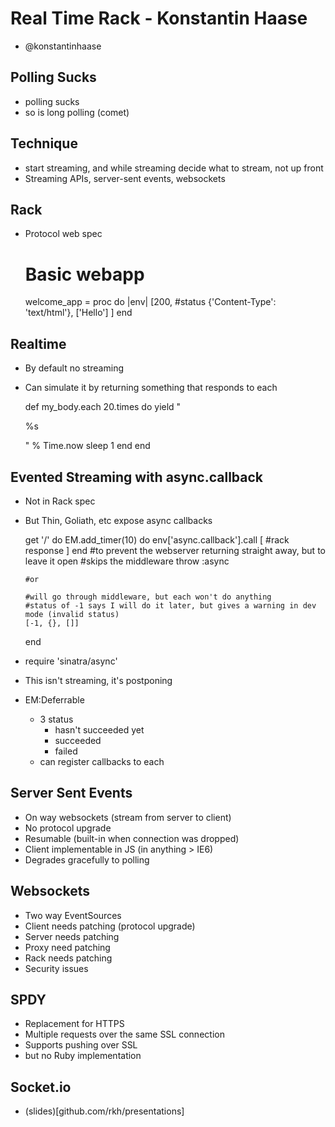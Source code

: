 # Real Time Rack - Konstantin Haase
- @konstantinhaase

## Polling Sucks
- polling sucks
- so is long polling (comet)

## Technique
- start streaming, and while streaming decide what to stream, not up front
- Streaming APIs, server-sent events, websockets

## Rack
- Protocol web spec

    # Basic webapp
    welcome_app = proc do |env|
      [200, #status
        {'Content-Type': 'text/html'},
        ['Hello']
      ]
    end

## Realtime
- By default no streaming
- Can simulate it by returning something that responds to each

    def my_body.each
      20.times do
        yield "<p>%s</p>" % Time.now
        sleep 1
      end
    end

## Evented Streaming with async.callback
- Not in Rack spec
- But Thin, Goliath, etc expose async callbacks
    
    get '/' do
      EM.add_timer(10) do
        env['async.callback'].call [
          #rack response
        ]
      end
      #to prevent the webserver returning straight away, but to leave it open
      #skips the middleware
      throw :async 

      #or

      #will go through middleware, but each won't do anything
      #status of -1 says I will do it later, but gives a warning in dev mode (invalid status)
      [-1, {}, []]
    end

- require 'sinatra/async'
- This isn't streaming, it's postponing
- EM:Deferrable
  - 3 status
    - hasn't succeeded yet
    - succeeded
    - failed
  - can register callbacks to each

## Server Sent Events
- On way websockets (stream from server to client)
- No protocol upgrade
- Resumable (built-in when connection was dropped)
- Client implementable in JS (in anything > IE6)
- Degrades gracefully to polling

## Websockets
- Two way EventSources
- Client needs patching (protocol upgrade)
- Server needs patching
- Proxy need patching
- Rack needs patching
- Security issues

## SPDY
- Replacement for HTTPS
- Multiple requests over the same SSL connection
- Supports pushing over SSL
- but no Ruby implementation

## Socket.io
- (slides)[github.com/rkh/presentations]




